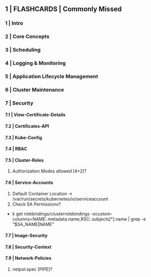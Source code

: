 ## 1 | FLASHCARDS | Commonly Missed

### 1 | Intro
### 2 | Core Concepts
### 3 | Scheduling
### 4 | Logging & Monitoring
### 5 | Application Lifecycle Management
### 6 | Cluster Maintenance
### 7 | Security


#### 7.1 | View-Certificate-Details
#### 7.2 | Certificates-API
#### 7.3 | Kube-Config
#### 7.4 | RBAC
#### 7.5 | Cluster-Roles
1) Authorization Modes allowed [4+2]?
#### 7.6 | Service-Accounts
1) Default Container Location -> /var/run/secrets/kubernetes/io/serviceaccount
2) Check SA Permissions?
- k get rolebindings/clusterrolebindings -ocustom-columns=NAME:.metadata.name,RSC:.subjects[*].name | grep -e "$SA_NAME\|NAME"
#### 7.7 | Image-Security

#### 7.8 | Security-Context
#### 7.9 | Network-Policies
1) netpol.spec [PIPE]? 
